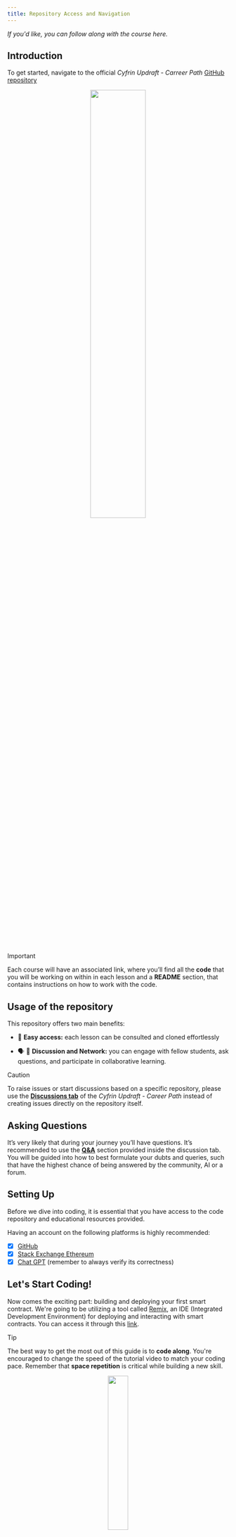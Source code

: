 ```yaml
---
title: Repository Access and Navigation
---
```


_If you'd like, you can follow along with the course here._

<a name="top"></a>
## Introduction

To get started, navigate to the official *Cyfrin Updraft - Carreer Path* [GitHub repository](https://github.com/Cyfrin/foundry-full-course-f23)
<div style="text-align: center;">
<img src="/solidity/remix/lesson-2/section-1/1.png" style="width: 50%; height: auto;">
</div>

> [!IMPORTANT]
> Each course will have an associated link, where you’ll find all the **code** that you will be working on within in each lesson and a
> **README** section, that contains instructions on how to work with the code.

## Usage of the repository

This repository offers two main benefits:

- 🚪 **Easy access:** each lesson can be consulted and cloned effortlessly

- 🗣 👥 **Discussion and Network:** you can engage with fellow students, ask questions, and participate in collaborative learning.

> [!CAUTION]
> To raise issues or start discussions based on a specific repository, please use the [**Discussions tab**](https://github.com/Cyfrin/foundry-full-course-f23/discussions) of the *Cyfrin Updraft - Career Path* instead of creating issues directly on the repository itself.

## Asking Questions

It’s very likely that during your journey you’ll have questions. It’s recommended to use the [**Q&A**](https://github.com/Cyfrin/foundry-full-course-f23/discussions/new?category=q-a) section provided inside the discussion tab. You will be guided into how to best formulate your dubts and queries, such that have the highest chance of being answered by the community, AI or a forum.

## Setting Up

Before we dive into coding, it is essential that you have access to the code repository and educational resources provided.

Having an account on the following platforms is highly recommended:

- [x] [GitHub](https://github.com/)
- [x] [Stack Exchange Ethereum](https://ethereum.stackexchange.com/)
- [x] [Chat GPT](https://openai.com/blog/chatgpt) (remember to always verify its correctness)

## Let's Start Coding!

Now comes the exciting part: building and deploying your first smart contract.
We're going to be utilizing a tool called [Remix](https://remix.ethereum.org/), an IDE (Integrated Development Environment) for deploying and interacting with smart contracts. You can access it through this [link](https://remix.ethereum.org/).

> [!TIP]
The best way to get the most out of this guide is to **code along**. You're encouraged to change the speed of the tutorial video to match your coding pace. Remember that **space repetition** is critical while building a new skill.

<div style="text-align: center;">
    <img src="/solidity/remix/lesson-2/section-1/4.png" style="width: 30%; height: auto;">
</div>

## The Deployment Tool: Remix

<img src="/solidity/remix/remix-screenshot.png" style="width: 100%; height: auto;">


By the end of this lesson, you'll have built and deployed your first smart contract to a blockchain. Let's jump right into it!

[Back to top](#top)